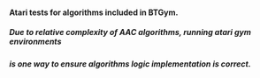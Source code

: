 #### Atari tests for algorithms included in BTGym.
##### Due to relative complexity of AAC algorithms, running atari gym environments
##### is one way to ensure algorithms logic implementation is correct.  